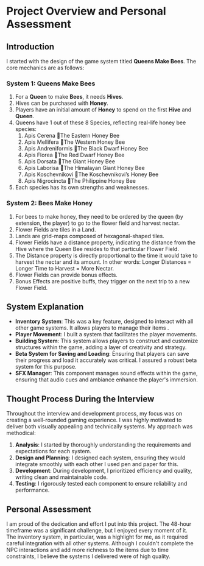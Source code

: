 # Project Overview and Personal Assessment

## Introduction

I started with the design of the game system titled **Queens Make Bees**. The core mechanics are as follows:

### System 1: **Queens Make Bees**

1. For a **Queen** to make **Bees**, it needs **Hives**.
2. Hives can be purchased with **Honey**.
3. Players have an initial amount of **Honey** to spend on the first **Hive** and **Queen**.
4. Queens have 1 out of these 8 Species, reflecting real-life honey bee species:
    1. Apis Cerena 🔸The Eastern Honey Bee
    2. Apis Mellifera 🔸The Western Honey Bee
    3. Apis Andreniformis 🔸The Black Dwarf Honey Bee
    4. Apis Florea 🔸The Red Dwarf Honey Bee
    5. Apis Dorsata 🔸The Giant Honey Bee
    6. Apis Laborisa 🔸The Himalayan Giant Honey Bee
    7. Apis Koschevnikovi 🔸The Koschevnikovi’s Honey Bee
    8. Apis Nigrocincta 🔸The Philippine Honey Bee
5. Each species has its own strengths and weaknesses.

### System 2: **Bees Make Honey**

1. For bees to make honey, they need to be ordered by the queen (by extension, the player) to go to the flower field and harvest nectar.
2. Flower Fields are tiles in a Land.
3. Lands are grid-maps composed of hexagonal-shaped tiles.
4. Flower Fields have a distance property, indicating the distance from the Hive where the Queen Bee resides to that particular Flower Field.
5. The Distance property is directly proportional to the time it would take to harvest the nectar and its amount. In other words: Longer Distances = Longer Time to Harvest = More Nectar.
6. Flower Fields can provide bonus effects.
7. Bonus Effects are positive buffs, they trigger on the next trip to a new Flower Field.

## System Explanation


- **Inventory System**: This was a key feature, designed to interact with all other game systems. It allows players to manage their items .
- **Player Movement**: I built a system that facilitates the player movements.
- **Building System**: This system allows players to construct and customize structures within the game, adding a layer of creativity and strategy.
- **Beta System for Saving and Loading**: Ensuring that players can save their progress and load it accurately was critical. I assured a robust beta system for this purpose.
- **SFX Manager**: This component manages sound effects within the game, ensuring that audio cues and ambiance enhance the player's immersion.

## Thought Process During the Interview

Throughout the interview and development process, my  focus was on creating a well-rounded gaming experience. I was highly motivated to deliver both visually appealing and technically systems. My approach was methodical:

1. **Analysis**: I started by thoroughly understanding the requirements and expectations for each system.
2. **Design and Planning**: I designed each system, ensuring they would integrate smoothly with each other I used pen and paper for this.
3. **Development**: During development, I prioritized efficiency and quality, writing clean and maintainable code.
4. **Testing**: I rigorously tested each component to ensure reliability and performance.

## Personal Assessment

I am proud of the dedication and effort I put into this project. The 48-hour timeframe was a significant challenge, but I enjoyed every moment of it. The inventory system, in particular, was a highlight for me, as it required careful integration with all other systems. Although I couldn't complete the NPC interactions and add more richness to the items due to time constraints, I believe the systems I delivered were of high quality.
